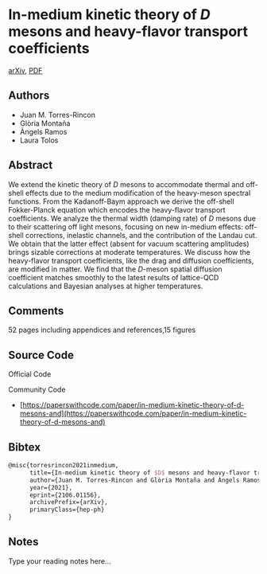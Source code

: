 
# In-medium kinetic theory of $D$ mesons and heavy-flavor transport coefficients

[arXiv](https://arxiv.org/abs/2106.01156), [PDF](https://arxiv.org/pdf/2106.01156.pdf)

## Authors

- Juan M. Torres-Rincon
- Glòria Montaña
- Àngels Ramos
- Laura Tolos

## Abstract

We extend the kinetic theory of $D$ mesons to accommodate thermal and off-shell effects due to the medium modification of the heavy-meson spectral functions. From the Kadanoff-Baym approach we derive the off-shell Fokker-Planck equation which encodes the heavy-flavor transport coefficients. We analyze the thermal width (damping rate) of $D$ mesons due to their scattering off light mesons, focusing on new in-medium effects: off-shell corrections, inelastic channels, and the contribution of the Landau cut. We obtain that the latter effect (absent for vacuum scattering amplitudes) brings sizable corrections at moderate temperatures. We discuss how the heavy-flavor transport coefficients, like the drag and diffusion coefficients, are modified in matter. We find that the $D$-meson spatial diffusion coefficient matches smoothly to the latest results of lattice-QCD calculations and Bayesian analyses at higher temperatures.

## Comments

52 pages including appendices and references,15 figures

## Source Code

Official Code



Community Code

- [https://paperswithcode.com/paper/in-medium-kinetic-theory-of-d-mesons-and](https://paperswithcode.com/paper/in-medium-kinetic-theory-of-d-mesons-and)

## Bibtex

```tex
@misc{torresrincon2021inmedium,
      title={In-medium kinetic theory of $D$ mesons and heavy-flavor transport coefficients}, 
      author={Juan M. Torres-Rincon and Glòria Montaña and Àngels Ramos and Laura Tolos},
      year={2021},
      eprint={2106.01156},
      archivePrefix={arXiv},
      primaryClass={hep-ph}
}
```

## Notes

Type your reading notes here...

